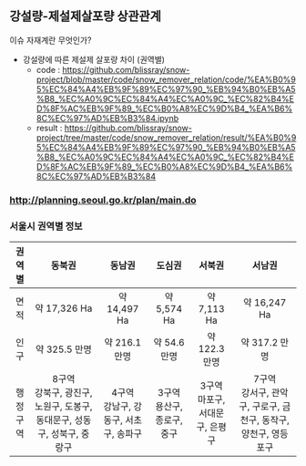## 강설량-제설제살포량 상관관계

이슈
자재계란 무엇인가?

- 강설량에 따른 제설제 살포량 차이 (권역별)
  - code : https://github.com/blissray/snow-project/blob/master/code/snow_remover_relation/code/%EA%B0%95%EC%84%A4%EB%9F%89%EC%97%90_%EB%94%B0%EB%A5%B8_%EC%A0%9C%EC%84%A4%EC%A0%9C_%EC%82%B4%ED%8F%AC%EB%9F%89_%EC%B0%A8%EC%9D%B4_%EA%B6%8C%EC%97%AD%EB%B3%84.ipynb
  - result : https://github.com/blissray/snow-project/tree/master/code/snow_remover_relation/result/%EA%B0%95%EC%84%A4%EB%9F%89%EC%97%90_%EB%94%B0%EB%A5%B8_%EC%A0%9C%EC%84%A4%EC%A0%9C_%EC%82%B4%ED%8F%AC%EB%9F%89_%EC%B0%A8%EC%9D%B4_%EA%B6%8C%EC%97%AD%EB%B3%84


### http://planning.seoul.go.kr/plan/main.do

### 서울시 권역별 정보
|권역별|동북권|동남권|도심권|서북권|서남권|
|:------:|:---:|:---:|:---:|:---:|:---:|
|면적|약 17,326 Ha|약 14,497 Ha|약 5,574 Ha|약 7,113 Ha|약 16,247 Ha|
|인구|약 325.5 만명|약 216.1 만명|약 54.6 만명|약 122.3 만명|약 317.2 만명|
|행정구역|8구역<br>강북구, 광진구, 노원구, 도봉구, 동대문구, 성동구, 성북구, 중랑구|4구역<br>강남구, 강동구, 서초구, 송파구|3구역<br>용산구, 종로구, 중구|3구역<br>마포구, 서대문구, 은평구|7구역<br>강서구, 관악구, 구로구, 금천구, 동작구, 양천구, 영등포구|
    